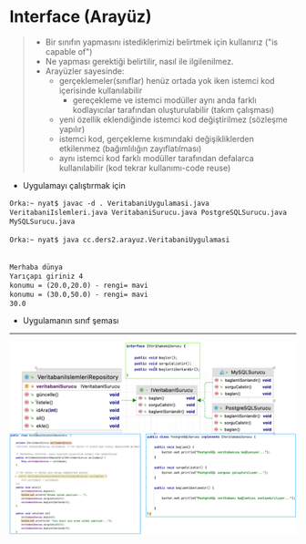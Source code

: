 # Interface (Arayüz)
> - Bir sınıfın yapmasını istediklerimizi belirtmek için kullanırız ("is capable of")
> - Ne yapması gerektiği belirtilir, nasıl ile ilgilenilmez.
> - Arayüzler sayesinde:
>   - gerçeklemeler(sınıflar) henüz ortada yok iken istemci kod içerisinde kullanılabilir 
>     - gereçekleme ve istemci modüller aynı anda farklı kodlayıcılar tarafından oluşturulabilir (takım çalışması)
>   - yeni özellik eklendiğinde istemci kod değiştirilmez (sözleşme yapılır)
>   - istemci kod, gerçekleme kısmındaki değişikliklerden etkilenmez (bağımlılığın zayıflatılması)
>   - aynı istemci kod farklı modüller tarafından defalarca kullanılabilir (kod tekrar kullanımı-code reuse)


* Uygulamayı çalıştırmak için


```console
Orka:~ nyat$ javac -d . VeritabaniUygulamasi.java VeritabaniIslemleri.java VeritabaniSurucu.java PostgreSQLSurucu.java MySQLSurucu.java 
 
Orka:~ nyat$ java cc.ders2.arayuz.VeritabaniUygulamasi


Merhaba dünya
Yarıçapı giriniz 4
konumu = (20.0,20.0) - rengi= mavi
konumu = (30.0,50.0) - rengi= mavi
30.0
```

* Uygulamanın sınıf şeması


***

![](https://github.com/celalceken/NesneYonelimliAnalizVeTasarimDersiUygulamalari/blob/master/Sekiller/02/Interface2.png)
